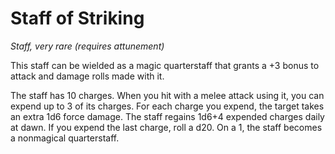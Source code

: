 # Staff of Striking

*Staff, very rare (requires attunement)*

This staff can be wielded as a magic quarterstaff that grants a +3 bonus to attack and damage rolls made with it.

The staff has 10 charges. When you hit with a melee attack using it, you can expend up to 3 of its charges. For each charge you expend, the target takes an extra 1d6 force damage. The staff regains 1d6+4 expended charges daily at dawn. If you expend the last charge, roll a d20. On a 1, the staff becomes a nonmagical quarterstaff.